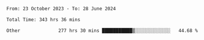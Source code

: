 

<!--START_SECTION:waka-->

```txt
From: 23 October 2023 - To: 28 June 2024

Total Time: 343 hrs 36 mins

Other              277 hrs 30 mins ███████████▒░░░░░░░░░░░░░   44.68 %
```

<!--END_SECTION:waka-->
